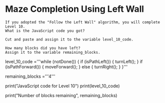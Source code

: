 # Maze Completion Using Left Wall
 
 ```
 If you adopted the "Follow the Left Wall" algorithm, you will complete Level 10. 
What is the JavaScript code you got? 

Cut and paste and assign it to the variable level_10_code.

How many blocks did you have left? 
Assign it to the variable remaining_blocks.

```
level_10_code ='''while (notDone()) {
  if (isPathLeft()) {
    turnLeft();
  }
  if (isPathForward()) {
    moveForward();
  } else {
    turnRight();
  }
}'''

remaining_blocks ='''4'''


print("JavaScript code for Level 10")
print(level_10_code)

print("Number of blocks remaining", remaining_blocks)

```
